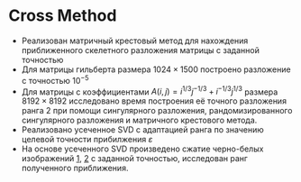 # Cross Method
- Реализован матричный крестовый метод для нахождения приближенного скелетного разложения матрицы с заданной точностью
- Для матрицы гильберта размера $1024 \times 1500$ построено разложение с точностью $10^{-5}$
- Для матрицы с коэффициентами $A(i, j) = i^{1/3}j^{-1/3}+i^{-1/3}j^{1/3}$ размера $8192 \times 8192$ исследовано время построения её точного разложения ранга 2 при помощи сингулярного разложения, рандомизированного сингулярного разложения и матричного крестового метода.
- Реализовано усеченное SVD с адаптацией ранга по значению целевой точности прибилжения $\varepsilon$
- На основе усеченного SVD произведено сжатие черно-белых изображений [1](tiger.jpg), [2](jaguar.jpg) с заданной точностью, исследован ранг полученного приближения.